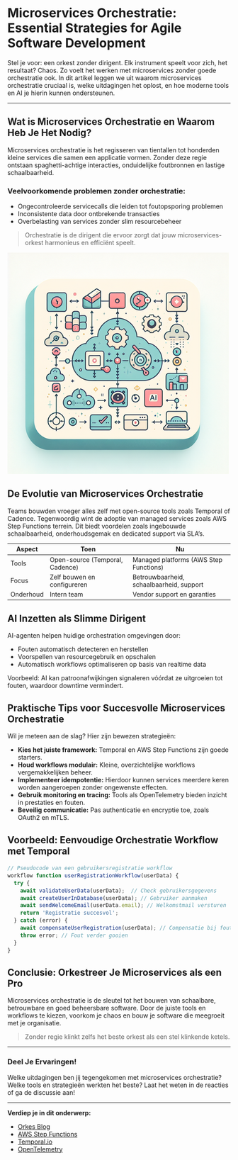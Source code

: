 # Microservices Orchestratie: Essential Strategies for Agile Software Development

Stel je voor: een orkest zonder dirigent. Elk instrument speelt voor zich, het resultaat? Chaos. Zo voelt het werken met microservices zonder goede orchestratie ook. In dit artikel leggen we uit waarom microservices orchestratie cruciaal is, welke uitdagingen het oplost, en hoe moderne tools en AI je hierin kunnen ondersteunen.

---

## Wat is Microservices Orchestratie en Waarom Heb Je Het Nodig?

Microservices orchestratie is het regisseren van tientallen tot honderden kleine services die samen een applicatie vormen. Zonder deze regie ontstaan spaghetti-achtige interacties, onduidelijke foutbronnen en lastige schaalbaarheid.

### Veelvoorkomende problemen zonder orchestratie:

- Ongecontroleerde servicecalls die leiden tot foutopsporing problemen
- Inconsistente data door ontbrekende transacties
- Overbelasting van services zonder slim resourcebeheer

> Orchestratie is de dirigent die ervoor zorgt dat jouw microservices-orkest harmonieus en efficiënt speelt.

![Microservices Orchestratie](/images/951.png "Microservices Orchestration")

## De Evolutie van Microservices Orchestratie

Teams bouwden vroeger alles zelf met open-source tools zoals Temporal of Cadence. Tegenwoordig wint de adoptie van managed services zoals AWS Step Functions terrein. Dit biedt voordelen zoals ingebouwde schaalbaarheid, onderhoudsgemak en dedicated support via SLA’s.

| Aspect            | Toen                                  | Nu                                 |
|-------------------|-------------------------------------|-----------------------------------|
| Tools             | Open-source (Temporal, Cadence)      | Managed platforms (AWS Step Functions) |
| Focus             | Zelf bouwen en configureren           | Betrouwbaarheid, schaalbaarheid, support |
| Onderhoud         | Intern team                         | Vendor support en garanties |

## AI Inzetten als Slimme Dirigent

AI-agenten helpen huidige orchestration omgevingen door:

- Fouten automatisch detecteren en herstellen
- Voorspellen van resourcegebruik en opschalen
- Automatisch workflows optimaliseren op basis van realtime data

Voorbeeld: AI kan patroonafwijkingen signaleren vóórdat ze uitgroeien tot fouten, waardoor downtime vermindert.

## Praktische Tips voor Succesvolle Microservices Orchestratie

Wil je meteen aan de slag? Hier zijn bewezen strategieën:

- **Kies het juiste framework:** Temporal en AWS Step Functions zijn goede starters.
- **Houd workflows modulair:** Kleine, overzichtelijke workflows vergemakkelijken beheer.
- **Implementeer idempotentie:** Hierdoor kunnen services meerdere keren worden aangeroepen zonder ongewenste effecten.
- **Gebruik monitoring en tracing:** Tools als OpenTelemetry bieden inzicht in prestaties en fouten.
- **Beveilig communicatie:** Pas authenticatie en encryptie toe, zoals OAuth2 en mTLS.

## Voorbeeld: Eenvoudige Orchestratie Workflow met Temporal

```javascript
// Pseudocode van een gebruikersregistratie workflow
workflow function userRegistrationWorkflow(userData) {
  try {
    await validateUserData(userData);  // Check gebruikersgegevens
    await createUserInDatabase(userData); // Gebruiker aanmaken
    await sendWelcomeEmail(userData.email); // Welkomstmail versturen
    return 'Registratie succesvol';
  } catch (error) {
    await compensateUserRegistration(userData); // Compensatie bij fout
    throw error; // Fout verder gooien
  }
}
```

## Conclusie: Orkestreer Je Microservices als een Pro

Microservices orchestratie is de sleutel tot het bouwen van schaalbare, betrouwbare en goed beheersbare software. Door de juiste tools en workflows te kiezen, voorkom je chaos en bouw je software die meegroeit met je organisatie.

> Zonder regie klinkt zelfs het beste orkest als een stel klinkende ketels.

---

### Deel Je Ervaringen!

Welke uitdagingen ben jij tegengekomen met microservices orchestratie? Welke tools en strategieën werkten het beste? Laat het weten in de reacties of ga de discussie aan!

---

**Verdiep je in dit onderwerp:**

- [Orkes Blog](https://orkes.io/blog)
- [AWS Step Functions](https://aws.amazon.com/step-functions/)
- [Temporal.io](https://temporal.io/)
- [OpenTelemetry](https://opentelemetry.io/)
